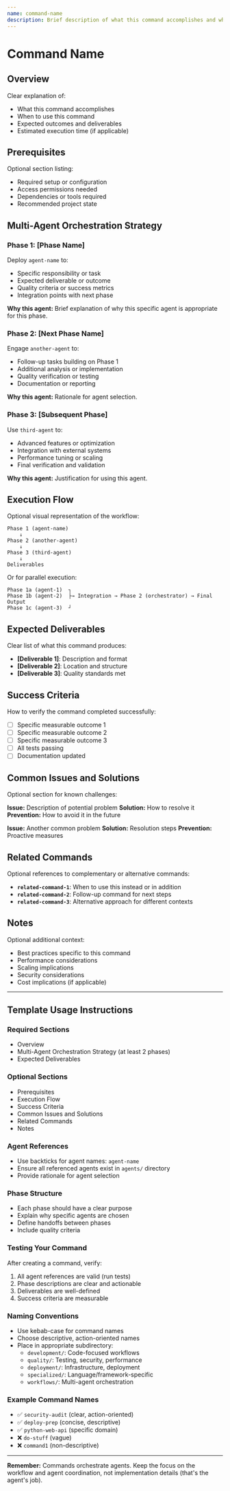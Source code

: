 ```yaml
---
name: command-name
description: Brief description of what this command accomplishes and when to use it
---
```


# Command Name

## Overview

Clear explanation of:
- What this command accomplishes
- When to use this command
- Expected outcomes and deliverables
- Estimated execution time (if applicable)

## Prerequisites

Optional section listing:
- Required setup or configuration
- Access permissions needed
- Dependencies or tools required
- Recommended project state

## Multi-Agent Orchestration Strategy

### **Phase 1: [Phase Name]**
Deploy `agent-name` to:
- Specific responsibility or task
- Expected deliverable or outcome
- Quality criteria or success metrics
- Integration points with next phase

**Why this agent:** Brief explanation of why this specific agent is appropriate for this phase.

### **Phase 2: [Next Phase Name]**
Engage `another-agent` to:
- Follow-up tasks building on Phase 1
- Additional analysis or implementation
- Quality verification or testing
- Documentation or reporting

**Why this agent:** Rationale for agent selection.

### **Phase 3: [Subsequent Phase]**
Use `third-agent` to:
- Advanced features or optimization
- Integration with external systems
- Performance tuning or scaling
- Final verification and validation

**Why this agent:** Justification for using this agent.

## Execution Flow

Optional visual representation of the workflow:

```
Phase 1 (agent-name)
    ↓
Phase 2 (another-agent)
    ↓
Phase 3 (third-agent)
    ↓
Deliverables
```

Or for parallel execution:

```
Phase 1a (agent-1)  ┐
Phase 1b (agent-2)  ├→ Integration → Phase 2 (orchestrator) → Final Output
Phase 1c (agent-3)  ┘
```

## Expected Deliverables

Clear list of what this command produces:
- **[Deliverable 1]**: Description and format
- **[Deliverable 2]**: Location and structure
- **[Deliverable 3]**: Quality standards met

## Success Criteria

How to verify the command completed successfully:
- [ ] Specific measurable outcome 1
- [ ] Specific measurable outcome 2
- [ ] Specific measurable outcome 3
- [ ] All tests passing
- [ ] Documentation updated

## Common Issues and Solutions

Optional section for known challenges:

**Issue:** Description of potential problem
**Solution:** How to resolve it
**Prevention:** How to avoid it in the future

**Issue:** Another common problem
**Solution:** Resolution steps
**Prevention:** Proactive measures

## Related Commands

Optional references to complementary or alternative commands:
- **`related-command-1`**: When to use this instead or in addition
- **`related-command-2`**: Follow-up command for next steps
- **`related-command-3`**: Alternative approach for different contexts

## Notes

Optional additional context:
- Best practices specific to this command
- Performance considerations
- Scaling implications
- Security considerations
- Cost implications (if applicable)

---

## Template Usage Instructions

### Required Sections
- Overview
- Multi-Agent Orchestration Strategy (at least 2 phases)
- Expected Deliverables

### Optional Sections
- Prerequisites
- Execution Flow
- Success Criteria
- Common Issues and Solutions
- Related Commands
- Notes

### Agent References
- Use backticks for agent names: `agent-name`
- Ensure all referenced agents exist in `agents/` directory
- Provide rationale for agent selection

### Phase Structure
- Each phase should have a clear purpose
- Explain why specific agents are chosen
- Define handoffs between phases
- Include quality criteria

### Testing Your Command
After creating a command, verify:
1. All agent references are valid (run tests)
2. Phase descriptions are clear and actionable
3. Deliverables are well-defined
4. Success criteria are measurable

### Naming Conventions
- Use kebab-case for command names
- Choose descriptive, action-oriented names
- Place in appropriate subdirectory:
  - `development/`: Code-focused workflows
  - `quality/`: Testing, security, performance
  - `deployment/`: Infrastructure, deployment
  - `specialized/`: Language/framework-specific
  - `workflows/`: Multi-agent orchestration

### Example Command Names
- ✅ `security-audit` (clear, action-oriented)
- ✅ `deploy-prep` (concise, descriptive)
- ✅ `python-web-api` (specific domain)
- ❌ `do-stuff` (vague)
- ❌ `command1` (non-descriptive)

---

**Remember:** Commands orchestrate agents. Keep the focus on the workflow and agent coordination, not implementation details (that's the agent's job).

